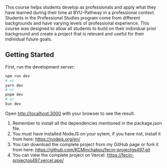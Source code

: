 This course helps students develop as professionals and apply what they have learned during their time at BYU-Pathway in a professional context. Students in the Professional Studies program come from different backgrounds and have varying levels of professional experience. This course was designed to allow all students to build on their individual prior background and create a project that is relevant and useful for their individual future goals.

## Getting Started

First, run the development server:

```bash
npm run dev
# or
yarn dev
# or
pnpm dev
# or
bun dev
```

Open [http://localhost:3000](http://localhost:3000) with your browser to see the result.

1. Remember to install all the dependencies mentioned in the package.json file.
2. You must have installed NodeJS on your sytem, if you have not, install it from here: https://nodejs.org/en/
3. You can download the complete project from my GitHub page or fork it from here: https://github.com/KCMinchakpu/fecin-projectgs497.git
4. You can view the complete project on Vercel: https://fecin-projectgs497.vercel.app/


